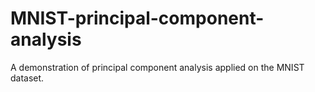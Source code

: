# MNIST-principal-component-analysis
A demonstration of principal component analysis applied on the MNIST dataset.
